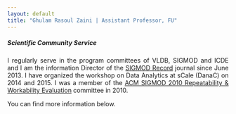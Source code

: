 ```yaml
---
layout: default
title: "Ghulam Rasoul Zaini | Assistant Professor, FU"
---
```


<div id="service" class="row">
<div  style="text-align: justify;" class="col-sm-12">
<h5>Scientific Community Service</h5>

<section markdown="1">


I regularly serve in the program committees of VLDB, SIGMOD and ICDE and I am the information Director of the <a href="http://www.sigmod.org/publications/sigmod-record/">SIGMOD Record</a> journal since June 2013. I have organized the workshop on Data Analytics at sCale (DanaC) on 2014 and 2015. I was a member of the <a href="http://event.cwi.nl/SIGMOD-RWE/2010/">ACM SIGMOD 2010 Repeatability &amp; Workability Evaluation</a> committee in 2010. 

You can find more information below.


</section>

</div>
</div>